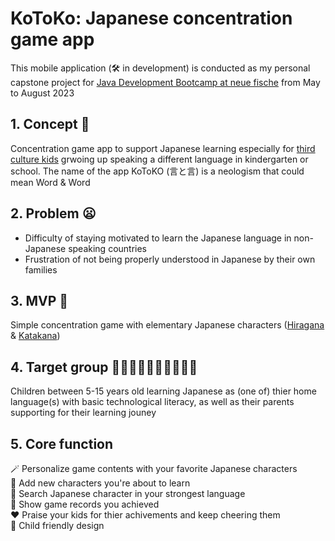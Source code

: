 #  KoToKo: Japanese concentration game app 
This mobile application (🛠️ in development) is conducted as my personal capstone project for [Java Development Bootcamp at neue fische](https://www.neuefische.de/en/bootcamp/java-development) from May to August 2023
## 1. Concept 📱
 Concentration game app to support Japanese learning especially for [third culture kids](https://en.wikipedia.org/wiki/Third_culture_kid) grwoing up speaking a different language in kindergarten or school. The name of the app KoToKO (言と言) is a neologism that could mean Word & Word
## 2. Problem 😦
- Difficulty of staying motivated to learn the Japanese language in non-Japanese speaking countries
- Frustration of not being properly understood in Japanese by their own families 
## 3. MVP 💮
Simple concentration game with elementary Japanese characters ([Hiragana](https://en.wikipedia.org/wiki/Hiragana) & [Katakana](https://en.wikipedia.org/wiki/Katakana))
## 4. Target group 🧒🏾🧒🏼🧒🏿🧒🏻🧒🏽
Children between 5-15 years old learning Japanese as (one of) thier home language(s) with basic technological literacy, as well as their parents supporting for their learning jouney
## 5. Core function
  🪄 Personalize game contents with your favorite Japanese characters \
  📖 Add new characters you're about to learn \
  🔎 Search Japanese character in your strongest language \
  🗻 Show game records you achieved \
  ❤️ Praise your kids for thier achivements and keep cheering them \
  🛝 Child friendly design
